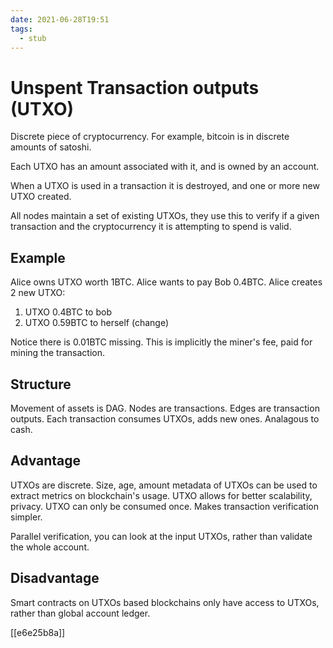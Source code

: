 ```yaml
---
date: 2021-06-28T19:51
tags: 
  - stub
---
```


# Unspent Transaction outputs (UTXO)

Discrete piece of cryptocurrency. For example, bitcoin is in discrete amounts of satoshi.

Each UTXO has an amount associated with it, and is owned by an account.

When a UTXO is used in a transaction it is destroyed, and one or more new UTXO created.

All nodes maintain a set of existing UTXOs, they use this to verify if a given transaction and the cryptocurrency it is attempting to spend is valid.

## Example

Alice owns UTXO worth 1BTC.
Alice wants to pay Bob 0.4BTC.
Alice creates 2 new UTXO:
1. UTXO 0.4BTC to bob
2. UTXO 0.59BTC to herself (change)

Notice there is 0.01BTC missing.
This is implicitly the miner's fee, paid for mining the transaction.

## Structure

Movement of assets is DAG.
Nodes are transactions. Edges are transaction outputs.
Each transaction consumes UTXOs, adds new ones.
Analagous to cash.

## Advantage

UTXOs are discrete. Size, age, amount metadata of UTXOs can be used to extract metrics on blockchain's usage.
UTXO allows for better scalability, privacy.
UTXO can only be consumed once. Makes transaction verification simpler.

Parallel verification, you can look at the input UTXOs, rather than validate the whole account.

## Disadvantage

Smart contracts on UTXOs based blockchains only have access to UTXOs, rather than global account ledger.

[[e6e25b8a]]
